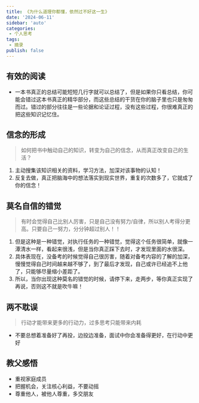 ```yaml
---
title: 《为什么道理你都懂，依然过不好这一生》
date: '2024-06-11'
sidebar: 'auto'
categories:
 - 个人思考
tags:
 - 摘录
publish: false
---
```


## 有效的阅读
- 一本书真正的总结可能短短几行字就可以总结了，但是如果你只看总结，你可能会错过这本书真正的精华部分，而这些总结的干货在你的脑子里也只是匆匆而过。错过的部分往往是一些论据和论证过程，没有这些过程，你很难真正的把这些知识记忆住。

## 信念的形成
> 如何把书中触动自己的知识，转变为自己的信念，从而真正改变自己的生活？
1. 主动搜集该知识相关的资料，学习方法，加深对该事物的认知！
2. 反复去做，真正把脑海中的想法落实到现实世界，重复的次数多了，它就成了你的信念！

## 莫名自信的错觉
> 有时会觉得自己比别人厉害，只是自己没有努力/自律，所以别人考得分更高。只要自己一努力，分分钟超过别人！！
1. 但是这种是一种错觉，对执行任务的一种错觉，觉得这个任务很简单，就像一潭清水一样，看起来很浅，但是当你真正踩下去时，才发现里面的水很深。
2. 具体表现在，没备考的时候觉得自己很厉害，随着对备考内容的了解的加深，慢慢觉得自己时间越来越不够了，到了最后才发现，自己或许已经追不上他了，只能够尽量缩小差距了。
3. 所以，当你出现这种莫名的错觉的时候，请停下来，走两步，等你真正实现了再说，否则这不就是吹牛嘛！

## 两不耽误
> 行动才能带来更多的行动力，过多思考只能带来内耗
- 不要总想着准备好了再投，边投边准备，面试中你会准备得更好，在行动中更好

## 教父感悟
- 重视家庭成员
- 把握机会，关注核心利益，不要动摇
- 尊重他人，被他人尊重，多交朋友